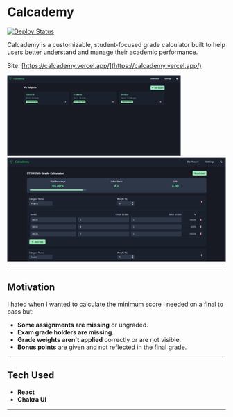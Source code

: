 # Calcademy

[![Deploy Status](https://img.shields.io/badge/Live%20Site-Calcademy-green?style=flat-square)](https://calcademy.vercel.app/)

Calcademy is a customizable, student-focused grade calculator built to help users better understand and manage their academic performance.

Site: [https://calcademy.vercel.app/](https://calcademy.vercel.app/)

<p float="left">
  <img src="Screenshot_1.png" width="400"/>
  <img src="Screenshot_2.png" width="800"/>
</p>

---

## Motivation

I hated when I wanted to calculate the minimum score I needed on a final to pass but:
- **Some assignments are missing** or ungraded.
- **Exam grade holders are missing**.
- **Grade weights aren't applied** correctly or are not visible.
- **Bonus points** are given and not reflected in the final grade.

---
## Tech Used
- **React**
- **Chakra UI**

---
